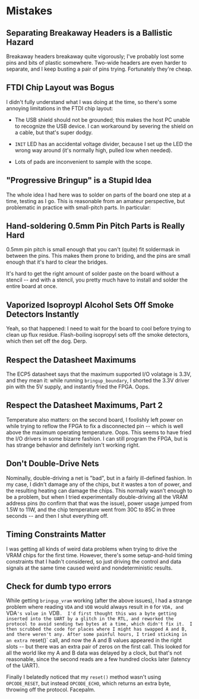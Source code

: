 # Mistakes

## Separating Breakaway Headers is a Ballistic Hazard

Breakaway headers breakaway quite vigorously; I've probably lost some pins and
bits of plastic somewhere. Two-wide headers are even harder to separate, and I
keep busting a pair of pins trying. Fortunately they're cheap.

## FTDI Chip Layout was Bogus

I didn't fully understand what I was doing at the time, so there's some annoying limitations in the FTDI chip layout:

* The USB shield should not be grounded; this makes the host PC unable to recognize the USB device. I can workaround by severing the shield on a cable, but that's super dodgy.

* `INIT` LED has an accidental voltage divider, because I set up the LED the wrong way around (it's normally high, pulled low when needed).

* Lots of pads are inconvenient to sample with the scope.

## "Progressive Bringup" is a Stupid Idea

The whole idea I had here was to solder on parts of the board one step at a time, testing as I go. This is reasonable from an amateur perspective, but problematic in practice with small-pitch parts. In particular:

## Hand-soldering 0.5mm Pin Pitch Parts is Really Hard

0.5mm pin pitch is small enough that you can't (quite) fit soldermask in between the pins. This makes them prone to briding, and the pins are small enough that it's hard to clear the bridges.

It's hard to get the right amount of solder paste on the board without a stencil -- and with a stencil, you pretty much have to install and solder the entire board at once.

## Vaporized Isoproypl Alcohol Sets Off Smoke Detectors Instantly

Yeah, so that happened: I need to wait for the board to cool before trying to clean up flux residue. Flash-boiling isopropyl sets off the smoke detectors, which then set off the dog. Derp.

## Respect the Datasheet Maximums

The ECP5 datasheet says that the maximum supported I/O volatage is 3.3V, and they mean it: while running `bringup_boundary`, I shorted the 3.3V driver pin with the 5V supply, and instantly fried the FPGA.  Oops.

## Respect the Datasheet Maximums, Part 2

Temperature also matters: on the second board, I foolishly left power on while trying to reflow the FPGA to fix a disconnected pin -- which is well above the maximum operating temperature.  Oops.  This seems to have fried the I/O drivers in some bizarre fashion.  I can still program the FPGA, but is has strange behavior and definitely isn't working right.

## Don't Double-Drive Nets

Nominally, double-driving a net is "bad", but in a fairly ill-defined fashion.  In my case, I didn't damage any of the chips, but it wastes a ton of power, and the resulting heating can damage the chips.  This normally wasn't enough to be a problem, but when I tried experimentally double-driving all the VRAM address pins (to confirm that that was the issue), power usage jumped from 1.5W to 11W, and the chip temperature went from 30C to 85C in three seconds -- and then I shut everything off.

## Timing Constraints Matter

I was getting all kinds of weird data problems when trying to drive the VRAM chips for the first time.  However, there's some setup-and-hold timing constraints that I hadn't considered, so just driving the control and data signals at the same time caused weird and nondeterministic results.

## Check for dumb typo errors

While getting `bringup_vram` working (after the above issues), I had a strange problem where reading `VDA` and `VDB` would always result in `0` for `VDA, and `VDA`'s value in `VDB`.  I'd first thought this was a byte getting inserted into the UART by a glitch in the RTL, and reworked the protocol to avoid sending two bytes at a time, which didn't fix it.  I then scrubbed the code for places where I might has swapped A and B, and there weren't any. After some painful hours, I tried sticking in an extra `reset()` call, and now the A and B values appeared in the right slots -- but there was an extra pair of zeros on the first call.  This looked for all the world like my A and B data was delayed by a clock, but that's not reasonable, since the second reads are a few hundred clocks later (latency of the UART).

Finally I belatedly noticed that my `reset()` method wasn't using `OPCODE_RESET`, but instead `OPCODE_ECHO`, which returns an extra byte, throwing off the protocol.  Facepalm.
